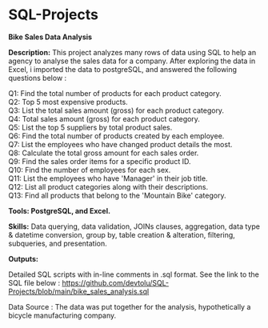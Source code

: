 # SQL-Projects

<b>Bike Sales Data Analysis</b>

<b>Description:</b> This project analyzes many rows of data using SQL to help an agency to analyse the sales data for a company. After exploring the data in Excel, i imported the data to postgreSQL, and answered the following questions below :

Q1:  Find the total number of products for each product category. <br>
Q2:  Top 5 most expensive products. <br>
Q3:  List the total sales amount (gross) for each product category.<br>
Q4:  Total sales amount (gross) for each product category.<br>
Q5:  List the top 5 suppliers by total product sales.<br>
Q6:  Find the total number of products created by each employee.<br>
Q7:  List the employees who have changed product details the most.<br>
Q8:  Calculate the total gross amount for each sales order.<br>
Q9:  Find the sales order items for a specific product ID.<br>
Q10: Find the number of employees for each sex.<br>
Q11: List the employees who have 'Manager' in their job title.<br>
Q12: List all product categories along with their descriptions.<br>
Q13: Find all products that belong to the 'Mountain Bike' category.<br>


<b>Tools: PostgreSQL, and Excel.</b>

<b>Skills:</b> Data querying, data validation, JOINs clauses, aggregation, data type & datetime conversion, group by, table creation & alteration, filtering, subqueries, and presentation.

<b>Outputs:</b>

Detailed SQL scripts with in-line comments in .sql format.
See the link to the SQL file below :
https://github.com/devtolu/SQL-Projects/blob/main/bike_sales_analysis.sql 

Data Source : The data was put together for the analysis, hypothetically a bicycle manufacturing company.
